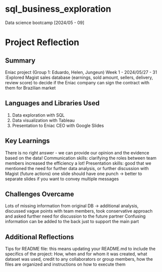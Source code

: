 # sql_business_exploration
Data science bootcamp [2024/05 - 09]

# Project Reflection
## Summary
Eniac project (Group 1: Eduardo, Helen, Jungeun) 
Week 1 - 2024/05/27 - 31
:Explored Magist sales database (earnings, sold amount, sellers, delivery, review score) to decide if the Eniac company can sign the contract with them for Brazilian market
## Languages and Libraries Used
1. Data exploration with SQL
2. Data visualization with Tableau
3. Presentation to Eniac CEO with Google Slides
## Key Learnings
There is no right answer - we can provide our opinion and the evidence based on the data!
Communication skills: clarifying the roles between team members increased the efficiency a lot!
Presentation skills: good that we mentioned the need for further data analysis, or further discussion with Magist (future actions)
                      one slide should have one punch -> better to separate slides if you want to convey multiple messages

## Challenges Overcame
Lots of missing information from original DB -> additional analysis, discussed vague points with team members, took conservative approach and asked further need for discussion to the future partner
Confusing information can be added to the back just to support the main part

## Additional Reflections




Tips for README file:
this means updating your README.md to include the specifics of the project: How, when and for whom it was created, what dataset was used, credit to any collaborators or group members, how the files are organized and instructions on how to execute them

